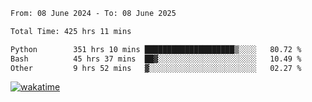 <!--START_SECTION:waka-->

```txt
From: 08 June 2024 - To: 08 June 2025

Total Time: 425 hrs 11 mins

Python        351 hrs 10 mins ████████████████████▒░░░░   80.72 %
Bash          45 hrs 37 mins  ██▓░░░░░░░░░░░░░░░░░░░░░░   10.49 %
Other         9 hrs 52 mins   ▓░░░░░░░░░░░░░░░░░░░░░░░░   02.27 %
```

<!--END_SECTION:waka-->
[![wakatime](https://wakatime.com/badge/user/5f89a63a-5294-4958-ad30-2b3455e63f2a.svg)](https://wakatime.com/@5f89a63a-5294-4958-ad30-2b3455e63f2a)
